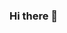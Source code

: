 ### Hi there 👋

<div align="center">
  <a href="https://github.com/LionMRK%22%3E
  <img height="180em" src="https://github-readme-stats.vercel.app/api?username=LionMRK&show_icons=true&theme=dracula&include_all_commits=true&count_private=true%22/%3E
  <img height="180em" src="https://github-readme-stats.vercel.app/api/top-langs/?username=LionMRK&layout=compact&langs_count=7&theme=dracula%22/%3E
</div>
</div>
  <div style="display: inline_block"><br>
  <img align="center" alt="LionMRK-C++" height="50" width="60" src="https://cdn.jsdelivr.net/gh/devicons/devicon/icons/cplusplus/cplusplus-original.svg%22%3E
  <img align="center" alt="LionMRK-C#" height="50" width="60" src="https://cdn.jsdelivr.net/gh/devicons/devicon/icons/csharp/csharp-original.svg%22%3E
  <img align="center" alt="LionMRK-Python" height="50" width="60" src="https://cdn.jsdelivr.net/gh/devicons/devicon/icons/python/python-original.svg%22%3E
  <img align="center" alt="LionMRK-VisualStudio" height="50" width="60" src="https://cdn.jsdelivr.net/gh/devicons/devicon/icons/visualstudio/visualstudio-plain.svg%22%3E
   <img align="center" alt="LionMRK-Unity" height="50" width="60" src="https://cdn.jsdelivr.net/gh/devicons/devicon/icons/unity/unity-original.svg%22%3E
   <img align="center" alt="LionMRK-Xcode" height="50" width="60" src="https://cdn.jsdelivr.net/gh/devicons/devicon/icons/xcode/xcode-plain.svg%22%3E 
   <img align="center" alt="LionMRK-Xcode" height="50" width="60" src="https://cdn.jsdelivr.net/gh/devicons/devicon/icons/godot/godot-original.svg%22%3E
   <img align="center" alt="LionMRK-GitHub" height="50" width="60" src="https://cdn.jsdelivr.net/gh/devicons/devicon/icons/github/github-original.svg%22%3E
  </div>
